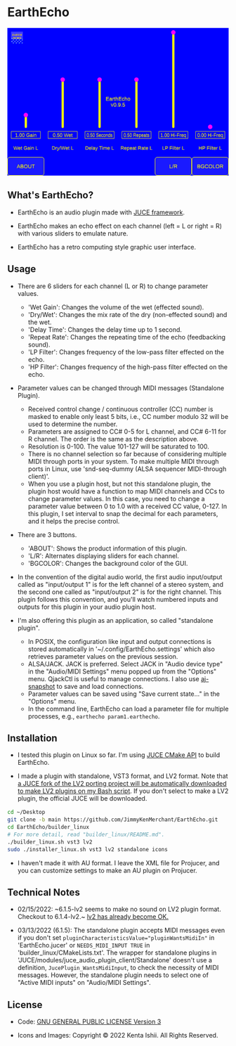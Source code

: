 # EarthEcho

![Graphical User Interface of EarthEcho](/resources/images/earthecho_gui.png "EarthEcho_GUI")

## What's EarthEcho?

* EarthEcho is an audio plugin made with [JUCE framework](https://github.com/juce-framework/JUCE).

* EarthEcho makes an echo effect on each channel (left = L or right = R) with various sliders to emulate nature.

* EarthEcho has a retro computing style graphic user interface.

## Usage

* There are 6 sliders for each channel (L or R) to change parameter values.
  * 'Wet Gain': Changes the volume of the wet (effected sound).
  * 'Dry/Wet': Changes the mix rate of the dry (non-effected sound) and the wet.
  * 'Delay Time': Changes the delay time up to 1 second.
  * 'Repeat Rate': Changes the repeating time of the echo (feedbacking sound).
  * 'LP Filter': Changes frequency of the low-pass filter effected on the echo.
  * 'HP Filter': Changes frequency of the high-pass filter effected on the echo.

* Parameter values can be changed through MIDI messages (Standalone Plugin).
  * Received control change / continuous controller (CC) number is masked to enable only least 5 bits, i.e., CC number modulo 32 will be used to determine the number.
  * Parameters are assigned to CC# 0-5 for L channel, and CC# 6-11 for R channel. The order is the same as the description above.
  * Resolution is 0-100. The value 101-127 will be saturated to 100.
  * There is no channel selection so far because of considering multiple MIDI through ports in your system. To make multiple MIDI through ports in Linux, use 'snd-seq-dummy (ALSA sequencer MIDI-through client)'.
  * When you use a plugin host, but not this standalone plugin, the plugin host would have a function to map MIDI channels and CCs to change parameter values. In this case, you need to change a parameter value between 0 to 1.0 with a received CC value, 0-127. In this plugin, I set interval to snap the decimal for each parameters, and it helps the precise control.

* There are 3 buttons.
  * 'ABOUT': Shows the product information of this plugin.
  * 'L/R': Alternates displaying sliders for each channel.
  * 'BGCOLOR': Changes the background color of the GUI.

* In the convention of the digital audio world, the first audio input/output called as "input/output 1" is for the left channel of a stereo system, and the second one called as "input/output 2" is for the right channel. This plugin follows this convention, and you'll watch numbered inputs and outputs for this plugin in your audio plugin host.

* I'm also offering this plugin as an application, so called "standalone plugin".
  * In POSIX, the configuration like input and output connections is stored automatically in '~/.config/EarthEcho.settings' which also retrieves parameter values on the previous session.
  * ALSA/JACK. JACK is preferred. Select JACK in "Audio device type" in the "Audio/MIDI Settings" menu popped up from the "Options" menu. QjackCtl is useful to manage connections. I also use [aj-snapshot](https://aj-snapshot.sourceforge.io/) to save and load connections.
  * Parameter values can be saved using "Save current state..." in the "Options" menu.
  * In the command line, EarthEcho can load a parameter file for multiple processes, e.g., `earthecho param1.earthecho`.

## Installation

* I tested this plugin on Linux so far. I'm using [JUCE CMake API](https://github.com/juce-framework/JUCE/blob/master/docs/CMake%20API.md) to build EarthEcho.

* I made a plugin with standalone, VST3 format, and LV2 format. Note that [a JUCE fork of the LV2 porting project will be automatically downloaded to make LV2 plugins on my Bash script](https://github.com/lv2-porting-project/JUCE/tree/lv2). If you don't select to make a LV2 plugin, the official JUCE will be downloaded.

```bash
cd ~/Desktop
git clone -b main https://github.com/JimmyKenMerchant/EarthEcho.git
cd EarthEcho/builder_linux
# For more detail, read "builder_linux/README.md".
./builder_linux.sh vst3 lv2
sudo ./installer_linux.sh vst3 lv2 standalone icons
```

* I haven't made it with AU format. I leave the XML file for Projucer, and you can customize settings to make an AU plugin on Projucer.

## Technical Notes

* 02/15/2022: ~6.1.5-lv2 seems to make no sound on LV2 plugin format. Checkout to 6.1.4-lv2.~ [lv2 has already become OK.](https://github.com/lv2-porting-project/JUCE/pull/21)

* 03/13/2022 (6.1.5): The standalone plugin accepts MIDI messages even if you don't set `pluginCharacteristicsValue="pluginWantsMidiIn"` in 'EarthEcho.jucer' or `NEEDS_MIDI_INPUT TRUE` in 'builder_linux/CMakeLists.txt'. The wrapper for standalone plugins in 'JUCE/modules/juce_audio_plugin_client/Standalone' doesn't use a definition, `JucePlugin_WantsMidiInput`, to check the necessity of MIDI messages. However, the standalone plugin needs to select one of "Active MIDI inputs" on "Audio/MIDI Settings".

## License

* Code: [GNU GENERAL PUBLIC LICENSE Version 3](https://www.gnu.org/licenses/gpl-3.0.en.html)

* Icons and Images: Copyright © 2022 Kenta Ishii. All Rights Reserved.

